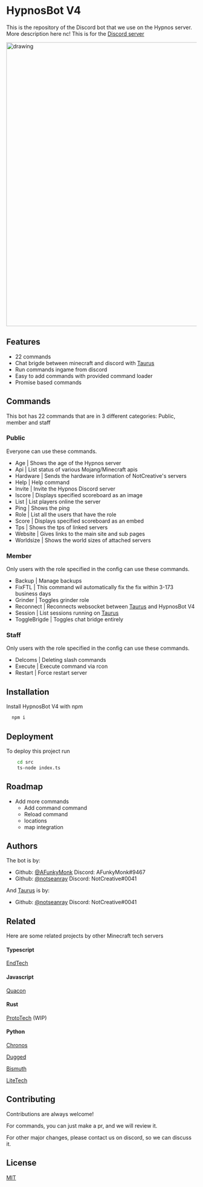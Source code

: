 # HypnosBot V4

This is the repository of the Discord bot that we use on the Hypnos server. More description here nc!
This is for the [Discord server](https://discord.com/invite/2gpsaf2Ve8)

<img src="https://cdn.discordapp.com/attachments/627196903808827422/774357157033672724/BannerNoBackground.png" alt="drawing" width="750"/>


## Features

- 22 commands
- Chat brigde between minecraft and discord with [Taurus](https://github.com/notseanray/taurus)
- Run commands ingame from discord
- Easy to add commands with provided command loader
- Promise based commands



## Commands
This bot has 22 commands that are in 3 different categories: Public, member and staff

### Public
Everyone can use these commands.
- Age | Shows the age of the Hypnos server
- Api | List status of various Mojang/Minecraft apis
- Hardware | Sends the hardware information of NotCreative's servers
- Help | Help command
- Invite | Invite the Hypnos Discord server
- Iscore | Displays specified scoreboard as an image
- List | List players online the server
- Ping | Shows the ping
- Role | List all the users that have the role
- Score | Displays specified scoreboard as an embed
- Tps | Shows the tps of linked servers
- Website | Gives links to the main site and sub pages
- Worldsize | Shows the world sizes of attached servers

### Member
Only users with the role specified in the config can use these commands.
- Backup | Manage backups
- FixFTL | This command wil automatically fix the fix within 3-173 business days
- Grinder | Toggles grinder role
- Reconnect | Reconnects websocket between [Taurus](https://github.com/notseanray/taurus) and HypnosBot V4
- Session | List sessions running on [Taurus](https://github.com/notseanray/taurus)
- ToggleBrigde | Toggles chat bridge entirely

### Staff
Only users with the role specified in the config can use these commands.
- Delcoms | Deleting slash commands
- Execute | Execute command via rcon
- Restart | Force restart server

## Installation

Install HypnosBot V4 with npm

```bash
  npm i
```
    
## Deployment

To deploy this project run

```bash
    cd src
    ts-node index.ts
```


## Roadmap

- Add more commands
    - Add command command
    - Reload command
    - locations
    - map integration

## Authors
The bot is by: 
- Github: [@AFunkyMonk](https://github.com/AFunkyMonk) Discord: AFunkyMonk#9467
- Github: [@notseanray](https://github.com/notseanray) Discord: NotCreative#0041

And [Taurus](https://github.com/notseanray/taurus) is by:
- Github: [@notseanray](https://github.com/notseanray) Discord: NotCreative#0041

## Related

Here are some related projects by other Minecraft tech servers

#### Typescript
[EndTech](https://github.com/samipourquoi/endbot)

#### Javascript
[Quacon](https://github.com/Sylk0s/quacon-bot)

#### Rust
[ProtoTech](https://github.com/ProtoTechMC/ProtoBot2) (WIP)

#### Python
[Chronos](https://github.com/ChronosServer/Chronos-Bot)

[Dugged](https://github.com/Robitobi01/robi_bot)

[Bismuth](https://github.com/landmining/Bismuth-bot)

[LiteTech](https://github.com/iDarkLightning/LiteBot)

## Contributing

Contributions are always welcome!

For commands, you can just make a pr, and we will review it.

For other major changes, please contact us on discord, so we can discuss it.


## License

[MIT](https://choosealicense.com/licenses/mit/)
